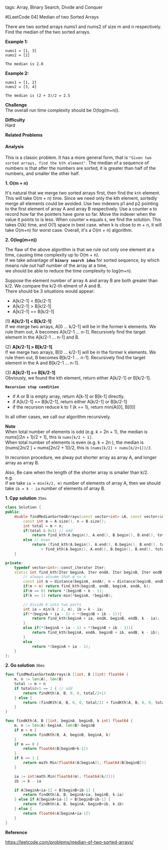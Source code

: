 tags: Array, Binary Search, Divide and Conquer

#[LeetCode 04] Median of two Sorted Arrays

There are two sorted arrays nums1 and nums2 of size m and n respectively.
Find the median of the two sorted arrays. 

**Example 1:**

    nums1 = [1, 3]
    nums2 = [2]

    The median is 2.0

**Example 2:**

    nums1 = [1, 2]
    nums2 = [3, 4]

    The median is (2 + 3)/2 = 2.5



**Challenge**  
The overall run time complexity should be O(log(m+n)).

**Difficulty**  
Hard

**Related Problems**  


#### Analysis
This is a classic problem. It has a more general form, that is `"Given two sorted arrays, find the kth element"`.
The median of a sequence of numbers is that after the numbers are sorted, it is greater than half of the numbers, and smaller the other half. 

**1. O(m + n)**  

It's natural that we merge two sorted arrays first, then find the `kth` element.
This will take O(m + n) time.
Since we need only the kth element, sortedly merge all elements could be avoided.
Use two indexers p1 and p2 pointing to the first element of array A and array B respectively.
Use a counter `m` to record how far the pointers have gone so far.
Move the indexer when the value it points to is less.
When counter `m` equals `k`, we find the solution.
This takes O(k) time, and O(1) space in best case. when k is close to m + n, it will take O(m+n) for worst case.
Overall, it's a O(m + n) algorithm.

**2. O(log(m+n))**  

The flaw of the above algorithm is that we rule out only one element at a time, causing time complexity up to O(m + n).  
If we take advantage of **`binary search idea`** for sorted sequence, by which means rule out half number of the array at a time,  
we should be able to reduce the time complexity to log(m+n). 

Suppose the element number of array A and array B are both greater than k/2.
We compare the k/2-th elment of A and B.   
There should be 3 situations would appear:  

 * A[k/2-1] < B[k/2-1]
 * A[k/2-1] > B[k/2-1]
 * A[k/2-1] == B[k/2-1] 

(1) **A[k/2-1] < B[k/2-1]**  
If we merge two arrays, A[0 ... k/2-1] will be in the former k elements. We rule them out, A becomes A[k/2-1 ... n-1].
Recursively find the target element in the A[k/2-1 ... n-1] and B.

(2) **A[k/2-1] > B[k/2-1]**  
If we merge two arrays, B[0 ... k/2-1] will be in the former k elements. We rule them out, B becomes B[k/2-1 ... n-1].
Recursively find the target element in the A and B[k/2-1 ... n-1].

(3) **A[k/2-1] == B[k/2-1]**  
Obviously, we found the kth element, return either A[k/2-1] or B[k/2-1].

**`Recursion stop condition`**

 * if A or B is empty array, return A[k-1] or B[k-1] directly.
 * if A[k/2-1] == B[k/2-1], return either A[k/2-1] or B[k/2-1]
 * if the recursion reduce k to 1 (k == 1), return min(A[0], B[0])

In all other cases, we call our algorithm recursively.

**Note**  
When total number of elements is odd (e.g. k = 2n + 1), the median is nums[(2n + 1)/2 + 1], this is `nums[k/2 + 1]`.  
When total number of elements is even (e.g. k = 2n ), the median is (nums[2n/2 ] + nums[2n/2 + 1])/2, this is `(nums[k/2] + nums[k/2+1])/2`.

In recursion procedure, we alway put shorter array as array A, and longer array as array B.

Also, Be care when the length of the shorter array is smaller than k/2.  
e.g.  
if we take `ia = min(k/2, m)` number of elements of array A, then we should take `ib = k - ia` number of elements of array B.  

**1. Cpp solution**  `35ms`

```cpp
class Solution {
public:
    double findMedianSortedArrays(const vector<int> &A, const vector<int> &B){
        const int m = A.size(), n = B.size();
        int total = m + n;
        if(total & 0x1) // odd
            return find_kth(A.begin(), A.end(), B.begin(), B.end(), total / 2 + 1);
        else // even
            return (find_kth(A.begin(), A.end(), B.begin(), B.end(), total / 2 )
                + find_kth(A.begin(), A.end(), B.begin(), B.end(), total / 2 + 1)) / 2.0;
    }

private:
    typedef vector<int>::const_iterator Iter;
    static int find_kth(Iter beginA, Iter endA, Iter beginB, Iter endB, int k){
        // always assume that m <= n
        const int m = distance(beginA, endA), n = distance(beginB, endB);
        if(m > n) return find_kth(beginB, endB, beginA, endA, k);
        if(m == 0) return *(beginB + k - 1);
        if(k == 1) return min(*beginA, *beginB);

        // divide k into two parts
        int ia = min(k / 2, m), ib = k - ia;
        if(*(beginA + ia - 1) < *(beginB + ib - 1)){
            return find_kth(beginA + ia, endA, beginB, endB, k - ia);
        }
        else if(*(beginA + ia - 1) > *(beginB + ib - 1)){
            return find_kth(beginA, endA, beginB + ib, endB, k - ib);
        }
        else
            return *(beginA + ia - 1);
    }
};
```

**2. Go solution** `36ms`

```go
func findMedianSortedArrays(A []int, B []int) float64 {
    m, n := len(A), len(B)
    total := m + n
    if total&0x1 == 1 { // odd
        return findKth(A, B, 0, 0, total/2+1)
    } else {
        return (findKth(A, B, 0, 0, total/2) + findKth(A, B, 0, 0, total/2+1)) / 2
    }
}

func findKth(A, B []int, beginA, beginB, k int) float64 {
    m, n := len(A)-beginA, len(B)-beginB
    if m > n {
        return findKth(B, A, beginB, beginA, k)
    }
    if m == 0 {
        return float64(B[beginB+k-1])
    }
    if k == 1 {
        return math.Min(float64(A[beginA]), float64(B[beginB]))
    }

    ia := int(math.Min(float64(m), float64(k/2)))
    ib := k - ia

    if A[beginA+ia-1] < B[beginB+ib-1] {
        return findKth(A, B, beginA+ia, beginB, k-ia)
    } else if A[beginA+ia-1] > B[beginB+ib-1] {
        return findKth(A, B, beginA, beginB+ib, k-ib)
    } else {
        return float64(A[beginA+ia-1])
    }
}
```

**Reference**

https://leetcode.com/problems/median-of-two-sorted-arrays/

